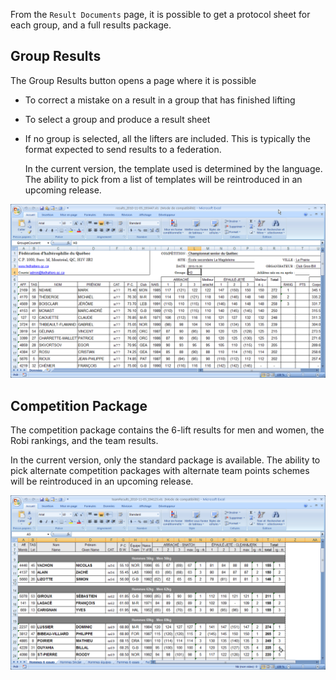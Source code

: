 From the `Result Documents` page, it is possible to get a protocol sheet for each group, and a full results package.

## Group Results

The Group Results button opens a page where it is possible

- To correct a mistake on a result in a group that has finished lifting

- To select a group and produce a result sheet

- If no group is selected, all the lifters are included.  This is typically the format expected to send results to a federation.

  In the current version, the template used is determined by the language.  The ability to pick from a list of templates will be reintroduced in an upcoming release.

![SessionResults](img/Documents/SessionResults.png)

## Competition Package

The competition package contains the 6-lift results for men and women, the Robi rankings, and the team results.

In the current version, only the standard package is available. The ability to pick alternate competition packages with alternate team points schemes will be reintroduced in an upcoming release.

![CompetitionBook](img/Documents/CompetitionBook.png)